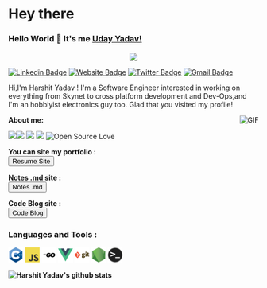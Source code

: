 # Hey there

### Hello World 👋 It's me [Uday Yadav!](https://github.com/dev117uday)

<p align="center">
  <img align="center" src="https://media.giphy.com/media/1fhj2FW0661V3Nb2Me/giphy.gif" width="130">
  <br>

[![Linkedin Badge](https://img.shields.io/badge/-Harshit_Yadav-blue?style=flat&logo=Linkedin&logoColor=white&link=https://www.linkedin.com/in/harshityadav95/)](https://www.linkedin.com/in/harshityadav95/)
[![Website Badge](https://img.shields.io/badge/-resume-site?style=flat&logo=Google-Chrome&logoColor=white&link=https:https://harshityadav.in)](https://harshityadav.in/)
[![Twitter Badge](https://img.shields.io/badge/-@harshityadav95-blue?style=flat&labelColor=1ca0f1&logo=twitter&logoColor=white&link=https:https://twitter.com/harshityadav95)](https://twitter.com/harshityadav95)
[![Gmail Badge](https://img.shields.io/badge/-mail_me-blue?style=flat&logo=Gmail&logoColor=white&link=mailto:harshityadav95@gmail.com)](mailto:harshityadav95@gmail.com)
<br>



Hi,I'm Harshit Yadav ! I'm a Software Engineer interested in working on everything from Skynet to cross platform development and Dev-Ops,and I'm an hobbiyist electronics guy too. Glad that you visited my profile!



<img align="right" alt="GIF" src="https://media.giphy.com/media/USV0ym3bVWQJJmNu3N/giphy.gif" />


**About me:**


![](https://img.shields.io/badge/Golang-%7C-0%2C%2022%2C%20100)![](https://img.shields.io/badge/JavaScript-%7C-0%2C%2022%2C%20100)  ![](https://img.shields.io/badge/Web%20Development-%7C-red)    ![](https://img.shields.io/badge/C++-%7C-yellowgreen)   ![Open Source Love](https://badges.frapsoft.com/os/v1/open-source.svg?v=103)
 
<!-- <br><br><br><br><br><br><br><br><br><br><br><br> -->



<link rel="stylesheet" type="text/css" href="./style.css">

<b>You can site my portfolio :<b> <br>
[<button class="mh-button mh-b3">Resume Site</button>](https://harshityadav.in)

<b>Notes .md site : <b>  <br>
[<button class="mh-button mh-b2">Notes .md</button>](https://harshityadav.in/Notex/)

<b>Code Blog site : <b> <br>
[<button class="mh-button mh-b1">Code Blog</button>](https://harshityadav95.blogspot.com/)




### Languages and Tools :


<code><img height="30" src="https://raw.githubusercontent.com/github/explore/80688e429a7d4ef2fca1e82350fe8e3517d3494d/topics/cpp/cpp.png"></code>
<code><img height="30" src="https://raw.githubusercontent.com/github/explore/80688e429a7d4ef2fca1e82350fe8e3517d3494d/topics/javascript/javascript.png"></code>
<code><img height="30" src="https://raw.githubusercontent.com/github/explore/80688e429a7d4ef2fca1e82350fe8e3517d3494d/topics/go/go.png"></code>
<code><img height="30" src="https://raw.githubusercontent.com/github/explore/80688e429a7d4ef2fca1e82350fe8e3517d3494d/topics/vue/vue.png"></code>
<code><img height="30" src="https://raw.githubusercontent.com/github/explore/80688e429a7d4ef2fca1e82350fe8e3517d3494d/topics/git/git.png"></code>
<code><img height="30" src="https://raw.githubusercontent.com/github/explore/80688e429a7d4ef2fca1e82350fe8e3517d3494d/topics/nodejs/nodejs.png"></code>
<code><img height="30" src="https://raw.githubusercontent.com/github/explore/80688e429a7d4ef2fca1e82350fe8e3517d3494d/topics/terminal/terminal.png"></code>

![Harshit Yadav's github stats](https://github-readme-stats.vercel.app/api?username=harshityadav95&show_icons=true,theme=blue-green)



